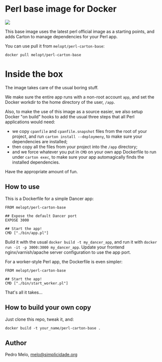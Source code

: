 # Perl base image for Docker #

[![](https://images.microbadger.com/badges/image/melopt/perl-carton-base.svg)](https://microbadger.com/images/melopt/perl-carton-base "Get your own image badge on microbadger.com")

This base image uses the latest perl official image as a starting
points, and adds Carton to manage dependencies for your Perl app.

You can use pull it from `melopt/perl-carton-base`:

    docker pull melopt/perl-carton-base


# Inside the box #

The image takes care of the usual boring stuff.

We make sure the entire app runs with a non-root account `app`, and set
the Docker workdir to the home directory of the user, `/app`.

Also, to make the use of this image as a source easier, we also setup
Docker "on build" hooks to add the usual three steps that all Perl
applications would need:

* we copy `cpanfile` and `cpanfile.snapshot` files from the root of your
  project, and run `carton install --deploymeny`, to make sure your
  dependencies are installed;
* then copy all the files from your project into the `/app` directory;
* and we force whatever you put in `CMD` on your own app Dockerfile to
  run under `carton exec`, to make sure your app automagically finds the
  installed dependencies.

Have the appropriate amount of fun.


## How to use ##

This is a Dockerfile for a simple Dancer app:

    FROM melopt/perl-carton-base

    ## Expose the default Dancer port
    EXPOSE 3000

    ## Start the app!
    CMD ["./bin/app.pl"]

Build it with the usual `docker build -t my_dancer_app`, and run it with
`docker run -it -p 3000:3000 my_dancer_app`. Update your frontend
nginx/varnish/apache server configuration to use the app port.

For a worker-style Perl app, the Dockerfile is even simpler:

    FROM melopt/perl-carton-base

    ## Start the app!
    CMD ["./bin/start_worker.pl"]

That's all it takes...


## How to build your own copy ##

Just clone this repo, tweak it, and:

    docker build -t your_name/perl-carton-base .


## Author

Pedro Melo, <melo@simplicidade.org>

